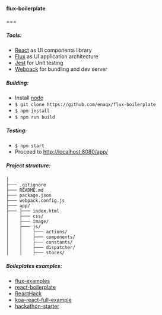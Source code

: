 #### flux-boilerplate
===

##### Tools:
 * [React](http://facebook.github.io/react/) as UI components library
 * [Flux](http://facebook.github.io/flux/) as UI application architecture
 * [Jest](http://facebook.github.io/jest/) for Unit testing
 * [Webpack](http://webpack.github.io/) for bundling and dev server

##### Building:
 * Install [node](http://nodejs.org/)
 * `$ git clone https://github.com/enaqx/flux-boilerplate`
 * `$ npm install`
 * `$ npm run build`

 ##### Testing:
 * `$ npm start`
 * Proceed to [http://localhost:8080/app/](http://localhost:8080/app/)

 ##### Project structure:
 ```
 │
 ├─── .gitignore  
 ├─── README.md   
 ├─── package.json              
 ├─── webpack.config.js  
 ├─── app/ 
 ├─── ├─── index.html
 │    ├─── css/              
 │    ├─── image/             
 │    ├─── js/                
 │    │    ├─── actions/          
 │    │    ├─── components/      
 │    │    ├─── constants/        
 │    │    ├─── dispatcher/       
 │    │    ├─── stores/          

 ```

##### Boileplates examples:
 * [flux-examples](https://github.com/facebook/flux/tree/master/examples)
 * [react-boilerplate](https://github.com/petehunt/react-boilerplate)
 * [ReactHack](https://github.com/petehunt/ReactHack)
 * [koa-react-full-example](https://github.com/dozoisch/koa-react-full-example)
 * [hackathon-starter](https://github.com/sahat/hackathon-starter)
